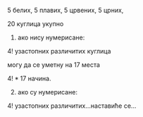 5 белих,
5 плавих,
5 црвених,
5 црних,

20 куглица укупно

1.  ако нису нумерисане:

$4!$ узастопних различитих куглица

могу да се уметну на 17 места

$4!*17$ начина.

2. ако су нумерисане:

$4!$ узастопних различитих...наставиће се...



